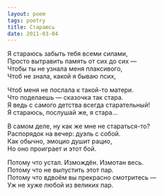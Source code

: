 ```yaml
---
layout: poem
tags: poetry
title: Стараюсь
date: 2011-03-04
---
```


Я стараюсь забыть тебя всеми силами,<br>
Просто вытравить память от сих до сих —<br>
Чтобы ты не узнала меня плаксивого,<br>
Чтоб не знала, какой я бываю псих,<br>

Чтоб меня не послала к такой-то матери.<br>
Что поделаешь — сказочка так стара.<br>
Я ведь с самого детства всегда старательный!<br>
Я стараюсь, послушай же, я стара...<br>

В самом деле, ну как же мне не стараться-то?<br>
Распорядок на вечер: дуэль с собой.<br>
Как обычно, эмоцио душит рацио,<br>
Но оно проиграет и этот бой.<br>

Потому что устал. Измождён. Измотан весь.<br>
Потому что не выпустить этот пар.<br>
Потому что вдвоём вы прекрасно смотритесь —<br>
Уж не хуже любой из великих пар.
